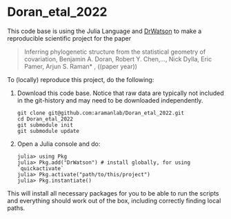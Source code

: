 # Doran_etal_2022

This code base is using the Julia Language and [DrWatson](https://juliadynamics.github.io/DrWatson.jl/stable/)
to make a reproducible scientific project for the paper

> Inferring phylogenetic structure from the statistical geometry of covariation,
> Benjamin A. Doran, Robert Y. Chen,..., Nick Dylla, Eric Pamer, Arjun S. Raman*
>, ((paper year)) 

To (locally) reproduce this project, do the following:

1. Download this code base. Notice that raw data are typically not included in the
   git-history and may need to be downloaded independently.
   ```
   git clone git@github.com:aramanlab/Doran_etal_2022.git
   cd Doran_etal_2022
   git submodule init
   git submodule update
   ```
2. Open a Julia console and do:
   ```
   julia> using Pkg
   julia> Pkg.add("DrWatson") # install globally, for using `quickactivate`
   julia> Pkg.activate("path/to/this/project")
   julia> Pkg.instantiate()
   ```

This will install all necessary packages for you to be able to run the scripts and
everything should work out of the box, including correctly finding local paths.
